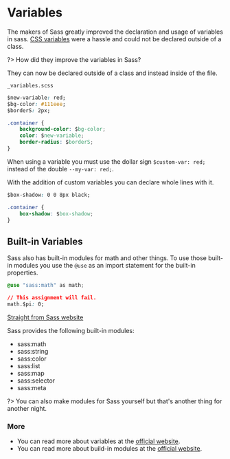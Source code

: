 # Variables

The makers of Sass greatly improved the declaration and usage of variables in sass.
[CSS variables](CSS/Variables) were a hassle and could not be declared outside of a class.

?> How did they improve the variables in Sass?

They can now be declared outside of a class and instead inside of the file.

`_variables.scss`
```css
$new-variable: red;
$bg-color: #111eee;
$borderS: 2px;

.container {
	background-color: $bg-color;
	color: $new-variable;
	border-radius: $borderS;
}

```

When using a variable you must use the dollar sign `$custom-var: red;` 
instead of the double `--my-var: red;`.

With the addition of custom variables you can declare whole lines with it.

```css
$box-shadow: 0 0 8px black;

.container {
	box-shadow: $box-shadow;
}
```

## Built-in Variables

Sass also has built-in modules for math and other things. To use those built-in modules you use the `@use` as an import statement for the built-in properties.
```css
@use "sass:math" as math;

// This assignment will fail.
math.$pi: 0;
```
[Straight from Sass website](https://sass-lang.com/documentation/variables/)

Sass provides the following built-in modules:
* sass:math
* sass:string
* sass:color
* sass:list
* sass:map
* sass:selector
* sass:meta

?> You can also make modules for Sass yourself but that's another thing for another night.

### More

- You can read more about variables at the [official website](https://sass-lang.com/documentation/variables/).
- You can read more about build-in modules at the [official website](https://sass-lang.com/documentation/modules/).